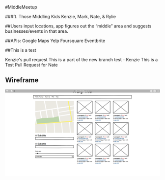 #MiddleMeetup

###ft. Those Middling Kids
	Kenzie, Mark, Nate, & Rylie

##Users input locations, app figures out the “middle” area and suggests businesses/events in that area. 

##APIs:
Google Maps
Yelp
Foursquare
Eventbrite

##This is a test

Kenzie's pull request 
This is a part of the new branch test - Kenzie
This is a Test Pull Request for Nate



## Wireframe 
![wirefrane](assets/images/wireframe.png)

